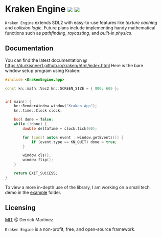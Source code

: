# Kraken Engine <a href="https://app.codacy.com/gh/durkisneer1/Kraken-Engine/dashboard?utm_source=gh&utm_medium=referral&utm_content=&utm_campaign=Badge_grade"><img src="https://app.codacy.com/project/badge/Grade/17028e01d32f4441be4bd5e37edb94ce"/></a> <img src="https://img.shields.io/badge/license-MIT-blue.svg">

`Kraken Engine` extends SDL2 with easy-to-use features like <em>texture caching</em> and <em>collision logic</em>. Future plans include implementing handy mathematical functions such as <em>pathfinding</em>, <em>raycasting</em>, and <em>built-in physics</em>.

## Documentation

You can find the latest documentation @ https://durkisneer1.github.io/kraken/html/index.html
Here is the bare window setup program using Kraken:
<br>

```c++
#include <KrakenEngine.hpp>

const kn::math::Vec2 kn::SCREEN_SIZE = { 800, 600 };


int main() {
    kn::RenderWindow window("Kraken App");
    kn::time::Clock clock;

    bool done = false;
    while (!done) {
        double deltaTime = clock.tick(60);

        for (const auto& event : window.getEvents()) {
            if (event.type == KN_QUIT) done = true;
        }

        window.cls();
        window.flip();
    }

    return EXIT_SUCCESS;
}
```

To view a more in-depth use of the library, I am working on a small tech demo in the [example](https://github.com/durkisneer1/Kraken-Engine/tree/main/example) folder.

## Licensing

[MIT](LICENSE) @ Derrick Martinez

`Kraken Engine` is a non-profit, free, and open-source framework.
